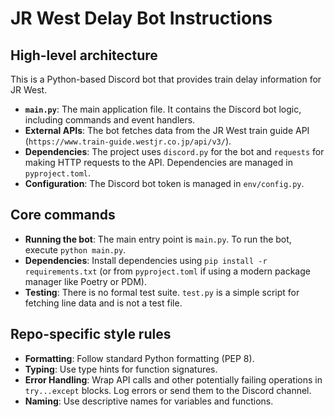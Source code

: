 # JR West Delay Bot Instructions

## High-level architecture

This is a Python-based Discord bot that provides train delay information for JR West.

-   **`main.py`**: The main application file. It contains the Discord bot logic, including commands and event handlers.
-   **External APIs**: The bot fetches data from the JR West train guide API (`https://www.train-guide.westjr.co.jp/api/v3/`).
-   **Dependencies**: The project uses `discord.py` for the bot and `requests` for making HTTP requests to the API. Dependencies are managed in `pyproject.toml`.
-   **Configuration**: The Discord bot token is managed in `env/config.py`.

## Core commands

-   **Running the bot**: The main entry point is `main.py`. To run the bot, execute `python main.py`.
-   **Dependencies**: Install dependencies using `pip install -r requirements.txt` (or from `pyproject.toml` if using a modern package manager like Poetry or PDM).
-   **Testing**: There is no formal test suite. `test.py` is a simple script for fetching line data and is not a test file.

## Repo-specific style rules

-   **Formatting**: Follow standard Python formatting (PEP 8).
-   **Typing**: Use type hints for function signatures.
-   **Error Handling**: Wrap API calls and other potentially failing operations in `try...except` blocks. Log errors or send them to the Discord channel.
-   **Naming**: Use descriptive names for variables and functions.
